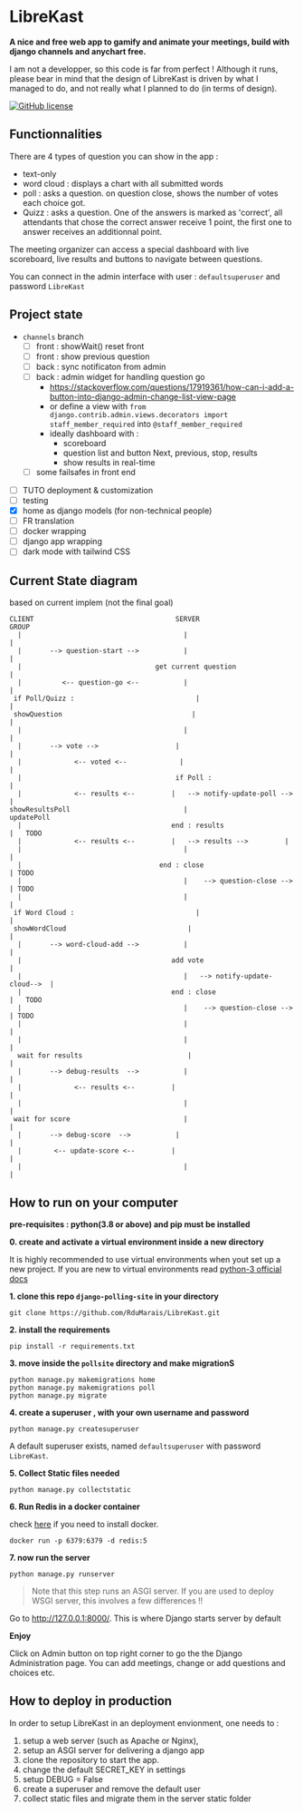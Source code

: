 # LibreKast

**A nice and free web app to gamify and animate your meetings, build with django channels and anychart free.**

I am not a developper, so this code is far from perfect ! Although it runs, please bear in mind that the design of LibreKast is driven by what I managed to do, and not really what I planned to do (in terms of design).

[![GitHub license](https://img.shields.io/github/license/RduMarais/LibreKast)](https://github.com/RduMarais/LibreKast/blob/master/LICENSE)


## Functionnalities

There are 4 types of question you can show in the app : 

 * text-only
 * word cloud : displays a chart with all submitted words
 * poll : asks a question. on question close, shows the number of votes each choice got.
 * Quizz : asks a question. One of the answers is marked as 'correct', all attendants that chose the correct answer receive 1 point, the first one to answer receives an additionnal point.

The meeting organizer can access a special dashboard with live scoreboard, live results and buttons to navigate between questions.

You can connect in the admin interface with user : `defaultsuperuser` and password `LibreKast`

## Project state

 * `channels` branch
	 * [ ] front : showWait() reset front
	 * [ ] front : show previous question
	 * [ ] back : sync notificaton from admin 
	 * [ ] back : admin widget for handling question go 
		 * https://stackoverflow.com/questions/17919361/how-can-i-add-a-button-into-django-admin-change-list-view-page
		 * or define a view with `from django.contrib.admin.views.decorators import staff_member_required` into `@staff_member_required`
		 * ideally dashboard with : 
			 * scoreboard
			 * question list and button Next, previous, stop, results
			 * show results in real-time
	 * [ ] some failsafes in front end
 * [ ] TUTO deployment & customization
 * [ ] testing
 * [x] home as django models (for non-technical people)
 * [ ] FR translation
 * [ ] docker wrapping
 * [ ] django app wrapping
 * [ ] dark mode with tailwind CSS

## Current State diagram 

based on current implem (not the final goal)

```
CLIENT									 SERVER						   GROUP
  |										   |							   |
  |		  --> question-start -->		   |							   |
  |									get current question				   |
  |			 <-- question-go <--		   |							   |
 if Poll/Quizz :							  |							   |
 showQuestion								 |							   |
  |										   |							   |
  |		  --> vote -->					 |							   |
  |				<-- voted <--			  |							   |
  |										 if Poll :						 |
  |				<-- results <--			|   --> notify-update-poll -->  |
showResultsPoll							   |						   updatePoll
  |										end : results					  |   TODO
  |				<-- results <--			|	--> results -->			|
  |										   |							   |
  |									 end : close						   | TODO
  |										   |	--> question-close -->	 | TODO
  |										   |							   |
 if Word Cloud :							  |							   |
 showWordCloud								|							   |
  |		  --> word-cloud-add -->		   |							   |
  |										add vote						   |
  |										   |   --> notify-update-cloud-->  |
  |										end : close						|   TODO
  |										   |	--> question-close -->	 | TODO
  |										   |							   |
  |										   |							   |
  wait for results							|							   |
  |		  --> debug-results  -->		   |							   |
  |				<-- results <--			|							   |
  |										   |							   |
 wait for score							   |							   |
  |		  --> debug-score  -->			 |							   |
  |		   <-- update-score <--			|							   |
  |										   |							   |
```

## How to run on your computer

__pre-requisites : python(3.8 or above) and pip must be installed__ 



**0. create and activate a virtual environment inside a new directory**

It is highly recommended to use virtual environments when yout set up a new project. If you are new to virtual environments read [python-3 official docs](https://docs.python.org/3/library/venv.html) 

**1. clone this repo `django-polling-site` in your directory**

```
git clone https://github.com/RduMarais/LibreKast.git
```

**2. install the requirements**

```
pip install -r requirements.txt
```

**3. move inside the `pollsite` directory and make migrationS**

```
python manage.py makemigrations home
python manage.py makemigrations poll
python manage.py migrate
```

**4. create a superuser , with your own username and password**

```
python manage.py createsuperuser
```
A default superuser exists, named `defaultsuperuser` with password `LibreKast`.

**5. Collect Static files needed**

```
python manage.py collectstatic
```

**6. Run Redis in a docker container**

check [here](https://www.docker.com/get-started) if you need to install docker.

```
docker run -p 6379:6379 -d redis:5
```

**7. now run the server**

```
python manage.py runserver
```

> Note that this step runs an ASGI server. If you are used to deploy WSGI server, this involves a few differences !!

Go to http://127.0.0.1:8000/. This is where Django starts server by default

**Enjoy**

Click on Admin button on top right corner to go the the Django Administration page.
You can add meetings, change or add questions and choices etc.

## How to deploy in production

In order to setup LibreKast in an deployment envionment, one needs to :

 1. setup a web server (such as Apache or Nginx), 
 2. setup an ASGI server for delivering a django app 
 3. clone the repository to start the app. 
 4. change the default SECRET_KEY in settings
 5. setup DEBUG = False
 6. create a superuser and remove the default user
 7. collect static files and migrate them in the server static folder
 
